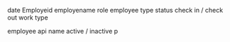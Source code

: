 date
Employeid
employename
role
employee type
status
check in / check out
work type


employee api 
name
active / inactive
p